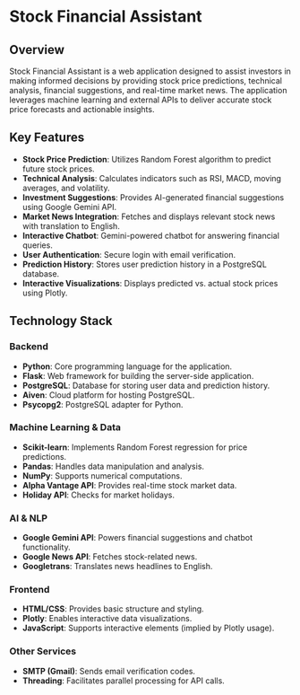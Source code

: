 # Stock Financial Assistant

## Overview

Stock Financial Assistant is a web application designed to assist investors in making informed decisions by providing stock price predictions, technical analysis, financial suggestions, and real-time market news. The application leverages machine learning and external APIs to deliver accurate stock price forecasts and actionable insights.

## Key Features

- **Stock Price Prediction**: Utilizes Random Forest algorithm to predict future stock prices.
- **Technical Analysis**: Calculates indicators such as RSI, MACD, moving averages, and volatility.
- **Investment Suggestions**: Provides AI-generated financial suggestions using Google Gemini API.
- **Market News Integration**: Fetches and displays relevant stock news with translation to English.
- **Interactive Chatbot**: Gemini-powered chatbot for answering financial queries.
- **User Authentication**: Secure login with email verification.
- **Prediction History**: Stores user prediction history in a PostgreSQL database.
- **Interactive Visualizations**: Displays predicted vs. actual stock prices using Plotly.

## Technology Stack

### Backend
- **Python**: Core programming language for the application.
- **Flask**: Web framework for building the server-side application.
- **PostgreSQL**: Database for storing user data and prediction history.
- **Aiven**: Cloud platform for hosting PostgreSQL.
- **Psycopg2**: PostgreSQL adapter for Python.

### Machine Learning & Data
- **Scikit-learn**: Implements Random Forest regression for price predictions.
- **Pandas**: Handles data manipulation and analysis.
- **NumPy**: Supports numerical computations.
- **Alpha Vantage API**: Provides real-time stock market data.
- **Holiday API**: Checks for market holidays.

### AI & NLP
- **Google Gemini API**: Powers financial suggestions and chatbot functionality.
- **Google News API**: Fetches stock-related news.
- **Googletrans**: Translates news headlines to English.

### Frontend
- **HTML/CSS**: Provides basic structure and styling.
- **Plotly**: Enables interactive data visualizations.
- **JavaScript**: Supports interactive elements (implied by Plotly usage).

### Other Services
- **SMTP (Gmail)**: Sends email verification codes.
- **Threading**: Facilitates parallel processing for API calls.

